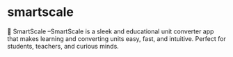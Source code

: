 # smartscale
📏 SmartScale –SmartScale is a sleek and educational unit converter app that makes learning and converting units easy, fast, and intuitive. Perfect for students, teachers, and curious minds.
